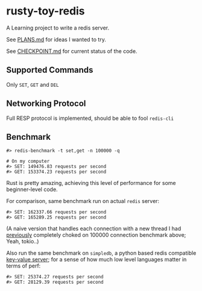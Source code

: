 # rusty-toy-redis

A Learning project to write a redis server.

See [PLANS.md](./PLANS.md) for ideas I wanted to try.

See [CHECKPOINT.md](./CHECKPOINT.md) for current status of the code.

## Supported Commands

Only `SET`, `GET` and `DEL`

## Networking Protocol

Full RESP protocol is implemented, should be able to fool `redis-cli`

## Benchmark

```
#> redis-benchmark -t set,get -n 100000 -q

# On my computer
#> SET: 149476.83 requests per second
#> GET: 153374.23 requests per second
```

Rust is pretty amazing, achieving this level of performance for some beginner-level code.



For comparison, same benchmark run on actual `redis` server:

```
#> SET: 162337.66 requests per second
#> GET: 165289.25 requests per second
```

(A naive version that handles each connection with a new thread I had [previously](https://github.com/yiransheng/rust-toy-redis/tree/0.1.1) completely choked on 100000 connection benchmark above; Yeah, tokio..)



Also run the same benchmark on `simpledb`, a python based redis compatible [key-value server](https://github.com/coleifer/simpledb); for a sense of how much low level languages matter in terms of perf:

```
#> SET: 25374.27 requests per second
#> GET: 28129.39 requests per second
```

